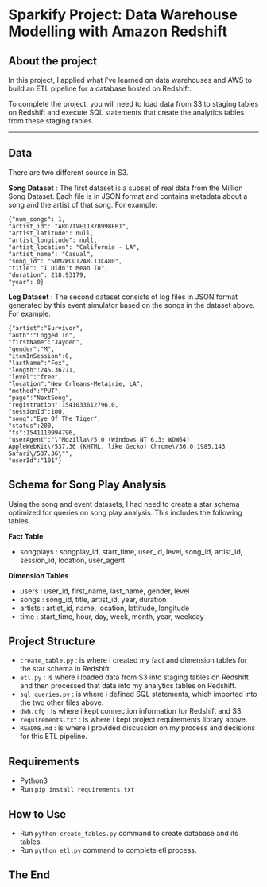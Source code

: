 # Sparkify Project: Data Warehouse Modelling with Amazon Redshift
## About the project 

In this project, I applied what i've learned on data warehouses and AWS to build an ETL pipeline for a database hosted on Redshift. 

To complete the project, you will need to load data from S3 to staging tables on Redshift and execute SQL statements that create the analytics tables from these staging tables.

---
## Data

There are two different source in S3.

**Song Dataset** : The first dataset is a subset of real data from the Million Song Dataset. Each file is in JSON format and contains metadata about a song and the artist of that song. 
For example:
```
{"num_songs": 1, 
"artist_id": "ARD7TVE1187B99BFB1", 
"artist_latitude": null, 
"artist_longitude": null, 
"artist_location": "California - LA", 
"artist_name": "Casual", 
"song_id": "SOMZWCG12A8C13C480", 
"title": "I Didn't Mean To", 
"duration": 218.93179, 
"year": 0}
```
**Log Dataset** : The second dataset consists of log files in JSON format generated by this event simulator based on the songs in the dataset above.
For example:
```
{"artist":"Survivor",
"auth":"Logged In",
"firstName":"Jayden",
"gender":"M",
"itemInSession":0,
"lastName":"Fox",
"length":245.36771,
"level":"free",
"location":"New Orleans-Metairie, LA",
"method":"PUT",
"page":"NextSong",
"registration":1541033612796.0,
"sessionId":100,
"song":"Eye Of The Tiger",
"status":200,
"ts":1541110994796,
"userAgent":"\"Mozilla\/5.0 (Windows NT 6.3; WOW64) AppleWebKit\/537.36 (KHTML, like Gecko) Chrome\/36.0.1985.143 Safari\/537.36\"",
"userId":"101"}
```

## Schema for Song Play Analysis

Using the song and event datasets, I had need to create a star schema optimized for queries on song play analysis. This includes the following tables.

**Fact Table**
 - songplays : songplay_id, start_time, user_id, level, song_id, artist_id, session_id, location, user_agent

**Dimension Tables** 
  - users : user_id, first_name, last_name, gender, level
  - songs : song_id, title, artist_id, year, duration
  - artists : artist_id, name, location, lattitude, longitude
  - time : start_time, hour, day, week, month, year, weekday

## Project Structure
  - `create_table.py` :  is where i created my fact and dimension tables for the star schema in Redshift.
  - `etl.py` :   is where i loaded data from S3 into staging tables on Redshift and then processed that data into my analytics tables on Redshift.
  - `sql_queries.py` : is where i defined SQL statements, which imported into the two other files above.
  - `dwh.cfg` :  is where i kept connection information for Redshift and S3.
  - `requirements.txt` :  is where i kept project requirements library above.
  - `README.md` :  is where i provided discussion on my process and decisions for this ETL pipeline.


## Requirements
- Python3
- Run `pip install requirements.txt `

## How to Use
- Run `python create_tables.py` command to create database and its tables.
- Run `python etl.py` command to complete etl process.

## The End 
